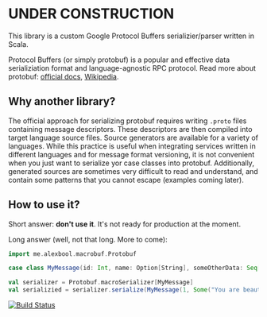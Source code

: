 UNDER CONSTRUCTION
==================
This library is a custom Google Protocol Buffers serializier/parser written in Scala.

Protocol Buffers (or simply protobuf) is a popular and effective data serializiation format and language-agnostic
RPC protocol. Read more about protobuf: [official docs](https://developers.google.com/protocol-buffers/docs/overview),
[Wikipedia](http://en.wikipedia.org/wiki/Protocol_buffers).

Why another library?
--------------------
The official approach for serializing protobuf requires writing `.proto` files containing message descriptors. These
descriptors are then compiled into target language source files. Source generators are available for a variety of
languages. While this practice is useful when integrating services written in different languages and for message format
versioning, it is not convenient when you just want to serialize yor case classes into protobuf. Additionally, generated
sources are sometimes very difficult to read and understand, and contain some patterns that you cannot escape (examples
coming later).

How to use it?
--------------
Short answer: __don't use it__. It's not ready for production at the moment.

Long answer (well, not that long. More to come):
```scala
import me.alexbool.macrobuf.Protobuf

case class MyMessage(id: Int, name: Option[String], someOtherData: Seq[Long])

val serializer = Protobuf.macroSerializer[MyMessage]
val serializied = serializer.serialize(MyMessage(1, Some("You are beautiful when using this library!"), Seq(2, 3, 4))
```

[![Build Status](https://travis-ci.org/alexbool/macrobuf.png)](https://travis-ci.org/alexbool/macrobuf)